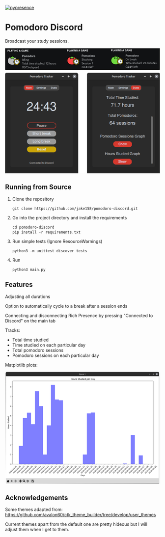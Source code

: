 [![pypresence](https://img.shields.io/badge/using-pypresence-00bb88.svg?style=for-the-badge&logo=discord&logoWidth=20)](https://github.com/qwertyquerty/pypresence)


# Pomodoro Discord

Broadcast your study sessions.

![Screenshot](screenshots/screenshot.png)

## Running from Source

1. Clone the repository
    ```
    git clone https://github.com/jake158/pomodoro-discord.git
    ```

2. Go into the project directory and install the requirements
    ```
    cd pomodoro-discord
    pip install -r requirements.txt
    ```

3. Run simple tests (Ignore ResourceWarnings)
    ```
    python3 -m unittest discover tests
    ```

4. Run
    ```
    python3 main.py
    ```

## Features

Adjusting all durations

Option to automatically cycle to a break after a session ends

Connecting and disconnecting Rich Presence by pressing "Connected to Discord" on the main tab

Tracks:
- Total time studied
- Time studied on each particular day
- Total pomodoro sessions
- Pomodoro sessions on each particular day


Matplotlib plots:

![Graph screenshot](screenshots/screenshot2.png)

## Acknowledgements

Some themes adapted from: https://github.com/avalon60/ctk_theme_builder/tree/develop/user_themes

Current themes apart from the default one are pretty hideous but I will adjust them when I get to them.
